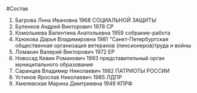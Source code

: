 #Состав
1. Багрова Лнна Ивановна 1968 СОЦИАЛЬНОЙ ЗАЩИТЫ
2. Буленков Андрей Викторович 1978 СР
3. Комольиева Валентина Анатольевна 1959 собрание-работа
4. Крюкова Дарья Владимировна 1981 \"Санкт-Петербургская общественная организация ветеранов (пенсионеров)труда и войны
5. Ломакин Валерий Викторович 1972 ЕР
6. Новосад Кевин Романович 1993 представительный орган муниципального образования
7. Саранцев Владимир Николаевич 1982 ПАТРИОТЫ РОССИИ
8. Устинов Ярослав Николаевич 1985 ЛДПР
9. Хмелевская Марина Дмитриевна 1949 КПРФ
